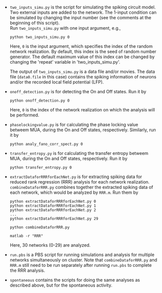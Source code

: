 - `two_inputs_simu.py` is the script for simulating the spiking circuit model.
Two external inputs are added to the network. The 1-input condition can be simulated by changing the input number (see the comments at the beginning of this script).  
Run `two_inputs_simu.py` with one input argument, e.g.,

  ```
  python two_inputs_simu.py 0
  ```

  Here, `0` is the input argument, which specifies the index of the random network realization.
  By default, this index is the seed of random number generator.
  The default maximum value of this index can be changed by changing the 'repeat' variable in 'two_inputs_simu.py'.
  
  The output of `two_inputs_simu.py` is a data file and/or movies.
  The data file (`data0.file` in this case) contains the spiking information of neurons and/or the recorded local field potential (LFP).

- `onoff_detection.py` is for detecting the On and Off states.
  Run it by
  ```
  python onoff_detection.py 0
  ```
  Here, `0` is the index of the network realization on which the analysis will be performed.

- `phaselockingvalue.py` is for calculating the phase locking value betweem MUA, during the On and Off states, respectively.
  Similarly, run it by
  ```
  python analy_fano_corr_spect.py 0
  ```

- `transfer_entropy.py` is for calculating the transfer entropy betweem MUA, during the On and Off states, respectively.
  Run it by
  ```
  python transfer_entropy.py 0
  ```

- `extractDataforRRRforEachNet.py` is for extracting spiking data for reduced rank regression (RRR) analysis for each network realization.
  `combineDataforRRR.py` combines together the extracted spiking data of each network, which would be analyzed by `RRR.m`.
  Run them by
  ```
  python extractDataforRRRforEachNet.py 0
  python extractDataforRRRforEachNet.py 1
  python extractDataforRRRforEachNet.py 2
  ...
  python extractDataforRRRforEachNet.py 29
  
  python combineDataforRRR.py 

  matlab -r "RRR"
  ```
  Here, 30 networks (0-29) are analyzed. 

- `run.pbs` is a PBS script for running simulations and analysis for multiple networks simultaneously on cluster.
Note that `combineDataforRRR.py` and `RRR.m` still need to be run separately after running `run.pbs` to complete the RRR analysis. 

- `spontaneous` contains the scripts for doing the same analyses as described above, but for the spontaneous activity.
